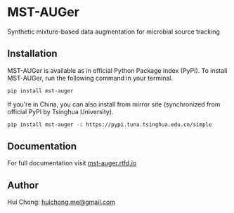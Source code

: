 # MST-AUGer

Synthetic mixture-based data augmentation for microbial source tracking

## Installation

MST-AUGer is available as in official Python Package index (PyPI). To install MST-AUGer, run the following command in your terminal.

```bash
pip install mst-auger
```

If you're in China, you can also install from mirror site (synchronized from official PyPI by Tsinghua University).

```bash
pip install mst-auger -i https://pypi.tuna.tsinghua.edu.cn/simple
```

## Documentation

For full documentation visit [mst-auger.rtfd.io](http://mst-auger.rtfd.io/)

## Author

Hui Chong: huichong.me@gmail.com